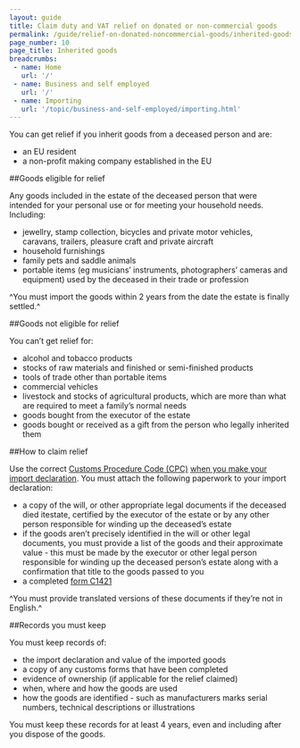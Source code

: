 ```yaml
---
layout: guide
title: Claim duty and VAT relief on donated or non-commercial goods
permalink: /guide/relief-on-donated-noncommercial-goods/inherited-goods.html
page_number: 10
page_title: Inherited goods
breadcrumbs:
 - name: Home
   url: '/'
 - name: Business and self employed
   url: '/'
 - name: Importing
   url: '/topic/business-and-self-employed/importing.html'   
---
```


You can get relief if you inherit goods from a deceased person and are:

- an EU resident
- a non-profit making company established in the EU

##Goods eligible for relief

Any goods included in the estate of the deceased person that were intended for your personal use or for meeting your household needs. Including:

- jewellry, stamp collection, bicycles and private motor vehicles, caravans, trailers, pleasure craft and private aircraft
- household furnishings
- family pets and saddle animals
- portable items (eg musicians’ instruments, photographers’ cameras and equipment) used by the deceased in their trade or profession

^You must import the goods within 2 years from the date the estate is finally settled.^

##Goods not eligible for relief

You can’t get relief for:

- alcohol and tobacco products
- stocks of raw materials and finished or semi-finished products
- tools of trade other than portable items
- commercial vehicles
- livestock and stocks of agricultural products, which are more than what are required to meet a family’s normal needs
- goods bought from the executor of the estate
- goods bought or received as a gift from the person who legally inherited them

##How to claim relief

Use the correct [Customs Procedure Code (CPC)](/start/trade-tariff.html) [when you make your import declaration](/guide/import-goods-outside-eu/overview.html). 
You must attach the following paperwork to your import declaration:

- a copy of the will, or other appropriate legal documents if the deceased died itestate, certified by the executor of the estate or by any other person responsible for winding up the deceased’s estate
- if the goods aren’t precisely identified in the will or other legal documents, you must provide a list of the goods and their approximate value - this must be made by the executor or other legal person responsible for winding up the deceased person’s estate along with a confirmation that title to the goods passed to you
- a completed [form C1421](/government/publications/vat-inherited-goods-making-a-claim-for-relief-from-duty-and-vat-c1421)

^You must provide translated versions of these documents if they’re not in English.^

##Records you must keep

You must keep records of:

- the import declaration and value of the imported goods
- a copy of any customs forms that have been completed
- evidence of ownership (if applicable for the relief claimed)
- when, where and how the goods are used
- how the goods are identified - such as manufacturers marks serial numbers, technical descriptions or illustrations

You must keep these records for at least 4 years, even and including after you dispose of the goods.
